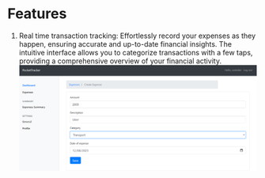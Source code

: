 # Features

1. Real time transaction tracking:
Effortlessly record your expenses as they happen, ensuring accurate and up-to-date financial insights. The intuitive interface allows you to categorize transactions with a few taps, providing a comprehensive overview of your financial activity.
![Alt Text](assets/img/createExpense.png)

